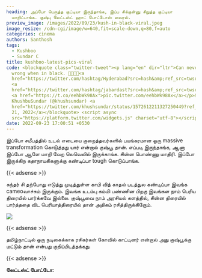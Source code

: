 ```yaml
---
heading: அப்போ பெருத்த குட்டியா இருந்தாங்க, இப்ப சிக்குன்னு சிறுத்த குட்டியா
  மாறிட்டாங்க. குஷ்பு லேட்டஸ்ட் ஹாட் போட்டோஸ் வைரல்.
preview_image: /images/2022/09/23/kush-in-black-viral.jpeg
image_resize: /cdn-cgi/image/w=640,fit=scale-down,q=80,f=auto
categories: cinema
authors: Santhosh
tags:
  - Kushboo
  - Sundar C
title: kushboo-latest-pics-viral
code: <blockquote class="twitter-tweet"><p lang="en" dir="ltr">Can never go
  wrong when in black. 🖤🖤🖤🖤<a
  href="https://twitter.com/hashtag/Hyderabad?src=hash&amp;ref_src=twsrc%5Etfw">#Hyderabad</a>
  <a
  href="https://twitter.com/hashtag/jabardast?src=hash&amp;ref_src=twsrc%5Etfw">#jabardast</a>
  <a href="https://t.co/eehbWk98Ax">pic.twitter.com/eehbWk98Ax</a></p>&mdash;
  KhushbuSundar (@khushsundar) <a
  href="https://twitter.com/khushsundar/status/1572612211327250449?ref_src=twsrc%5Etfw">September
  21, 2022</a></blockquote> <script async
  src="https://platform.twitter.com/widgets.js" charset="utf-8"></script>
date: 2022-09-23 17:00:51 +0530
---
```

இப்போ சமீபத்தில் உடல் எடையை குறைத்தவர்களில் பயங்கரமான ஒரு massive transformation கொடுத்தது யார் என்றால் குஷ்பூ தான். எப்படி இருந்தாங்க, ஆனா இப்போ ஆளே மாறி வேற லெவெலில் இருக்காங்க. சின்ன பொண்ணு மாதிரி. இப்போ இருக்கிற கதாநாயகிகளுக்கு கண்டிப்பா tough கொடுப்பாங்க.

{{< adsense >}}

சுந்தர் சி தற்போது எடுத்து முடித்துள்ள காபி வித் காதல் படத்துல கண்டிப்பா இவங்க cameoவாச்சும் இருக்கும். இவங்க உடம்பு கம்மி பண்ணின பிறகு இவங்கள நாம் பெரிய திரையில் பார்க்கவே இல்லை. குஷ்பூவை நாம் அரசியல் களத்தில், சின்ன திரையில் பார்த்ததை விட  பெரியாத்திரையில் தான் அதிகம் ரசித்திருக்கிறோம்.

![](/images/2022/09/23/kush-in-black.jpeg)

{{< adsense >}}

தமிழ்நாட்டில் ஒரு நடிகைக்காக ரசிகர்கள் கோவில் காட்டினர் என்றால் அது குஷ்பூக்கு மட்டும் தான் என்பது குறிப்பிடத்தக்கது.

{{< adsense >}}

**லேட்டஸ்ட் போட்டோ:**